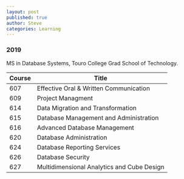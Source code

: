 ```yaml
---
layout: post
published: true
author: Steve
categories: Learning
---
```

### 2019

MS in Database Systems, Touro College Grad School of Technology.

|Course|Title|
| --- | --- |
|607|Effective Oral & Written Communication|
|609|Project Managment|
|614|Data Migration and Transformation|
|615|Database Management and Administration|
|616|Advanced Database Management|
|620|Database Administration| 
|624|Database Reporting Services|
|626|Database Security|
|627|Multidimensional Analytics and Cube Design| 




